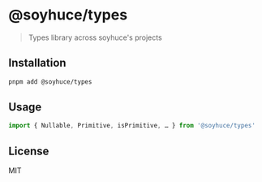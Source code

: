 # @soyhuce/types

> Types library across soyhuce's projects

## Installation

```bash
pnpm add @soyhuce/types
```

## Usage

```js
import { Nullable, Primitive, isPrimitive, … } from '@soyhuce/types'
```

## License
MIT
